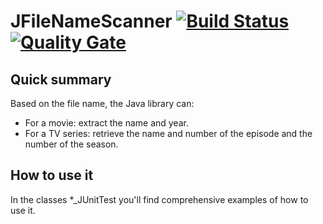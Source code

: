 # JFileNameScanner [![Build Status](https://travis-ci.org/welle/JFileNameScanner.svg?branch=master)](https://travis-ci.org/welle/JFileNameScanner) [![Quality Gate](https://sonarcloud.io/api/badges/gate?key=aka.jfilenamescanner:JFileNameScanner)](https://sonarcloud.io/dashboard/index/aka.jfilenamescanner:JFileNameScanner) #

## Quick summary ##

Based on the file name, the Java library can:

* For a movie: extract the name and year.
* For a TV series: retrieve the name and number of the episode and the number of the season.

## How to use it ##

In the classes *_JUnitTest you'll find comprehensive examples of how to use it.

